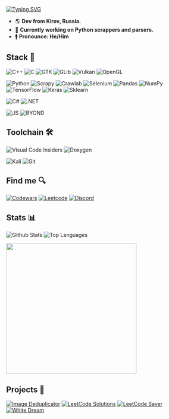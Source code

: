[![Typing SVG](https://readme-typing-svg.demolab.com?font=Segoe+UI&size=35&weight=900&duration=3000&pause=1000&vCenter=true&color=4C8EDA&background=15151500&width=435&lines=Rustam+Rasimovich;C%2B%2B%2FPython+Developer)](https://github.com/ruvn-1fgas)

- 🌎 **Dev from Kirov, Russia.**
- 🔭 **Currently working on Python scrappers and parsers.**
- 🚹 **Pronounce: He/Him**

## Stack 🗼

![C++](https://img.shields.io/badge/-C++-090909?style=for-the-badge&logo=c%2B%2B&logoColor=00599C)
![C](https://img.shields.io/badge/-C-090909?style=for-the-badge&logo=c&logoColor=A8B9CC)
![GTK](https://img.shields.io/badge/-GTK-090909?style=for-the-badge&logo=gtk)
![GLib](https://img.shields.io/badge/-GLIB-090909?style=for-the-badge&logo=glib)
![Vulkan](https://img.shields.io/badge/-Vulkan-090909?style=for-the-badge&logo=vulkan)
![OpenGL](https://img.shields.io/badge/-OpenGL-090909?style=for-the-badge&logo=opengl)

![Python](https://img.shields.io/badge/-Python-090909?style=for-the-badge&logo=python&logoColor=3776AB)
![Scrapy](https://img.shields.io/badge/-Scrapy-090909?style=for-the-badge&logo=scrapy)
![Crawlab](https://img.shields.io/badge/-Crawlab-090909?style=for-the-badge&logo=crawlab)
![Selenium](https://img.shields.io/badge/-Selenium-090909?style=for-the-badge&logo=selenium)
![Pandas](https://img.shields.io/badge/-Pandas-090909?style=for-the-badge&logo=pandas)
![NumPy](https://img.shields.io/badge/-NumPy-090909?style=for-the-badge&logo=numpy)
![TensorFlow](https://img.shields.io/badge/-TensorFlow-090909?style=for-the-badge&logo=tensorflow)
![Keras](https://img.shields.io/badge/-Keras-090909?style=for-the-badge&logo=keras)
![Sklearn](https://img.shields.io/badge/-Sklearn-090909?style=for-the-badge&logo=scikit-learn)

![C#](https://img.shields.io/badge/-C%23-090909?style=for-the-badge&logo=csharp&logoColor=9c75d5)
![.NET](https://img.shields.io/badge/-.NET-090909?style=for-the-badge&logo=.net&logoColor=512BD4)

![JS](https://img.shields.io/badge/-JavaScript-090909?style=for-the-badge&logo=javascript)
![BYOND](https://img.shields.io/badge/-BYOND-090909?style=for-the-badge&logo=byond)

## Toolchain 🛠

![Visual Code Insiders](https://img.shields.io/badge/-VS%20Code-090909?style=for-the-badge&logo=visual-studio-code&logoColor=21b299)
![Doxygen](https://img.shields.io/badge/-Doxygen-090909?style=for-the-badge&logo=doxygen)

![Kali](https://img.shields.io/badge/-Kali-090909?style=for-the-badge&logo=kali-linux)
![Git](https://img.shields.io/badge/-Git-090909?style=for-the-badge&logo=git)

## Find me 🔍

[![Codewars](https://img.shields.io/badge/-Codewars-090909?style=for-the-badge&logo=codewars&logoColor=B1361E)](https://www.codewars.com/users/ruvn-1fgas)
[![Leetcode](https://img.shields.io/badge/-Leetcode-090909?style=for-the-badge&logo=leetcode&logoColor=FFA116)](https://leetcode.com/ruvn-1fgas/)
[![Discord](https://img.shields.io/badge/-Discord-090909?style=for-the-badge&logo=discord&logoColor=7289DA)](https://discord.com/users/t138szx)

## Stats 📊

![Github Stats](https://github-readme-stats.vercel.app/api/?username=ruvn-1fgas&theme=transparent&show_icons=true&include_all_commits=false&count_private=false&hide_border=true&hide_rank=true)
![Top Languages](https://github-readme-stats.vercel.app/api/top-langs/?username=ruvn-1fgas&layout=compact&theme=transparent&hide_border=true&langs_count=8)

<a href="https://www.codewars.com/users/ruvn-1fgas">
    <img style="width: 350px"src="https://github.r2v.ch/codewars?user=ruvn-1fgas&top_languages=true&name=true&theme=gradient" />
</a>

## Projects 📁

[![Image Deduplicator](https://github-readme-stats.vercel.app/api/pin/?username=ruvn-1fgas&repo=Image-Deduplicator&theme=transparent&hide_border=true)](https://github.com/ruvn-1fgas/Image-Deduplicator)
[![LeetCode Solutions](https://github-readme-stats.vercel.app/api/pin/?username=ruvn-1fgas&repo=leetcode&theme=transparent&hide_border=true)](https://github.com/ruvn-1fgas/leetcode)
[![LeetCode Saver](https://github-readme-stats.vercel.app/api/pin/?username=ruvn-1fgas&repo=leetcode-saver&theme=transparent&hide_border=true)](https://github.com/ruvn-1fgas/leetcode-saver)
[![White Dream](https://github-readme-stats.vercel.app/api/pin/?username=ruvn-1fgas&repo=white&theme=transparent&hide_border=true)](https://github.com/ruvn-1fgas/white)
